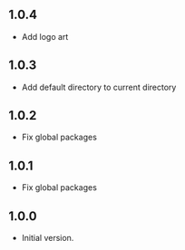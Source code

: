 ## 1.0.4

- Add logo art

## 1.0.3

- Add default directory to current directory

## 1.0.2

- Fix global packages

## 1.0.1

- Fix global packages

## 1.0.0

- Initial version.
